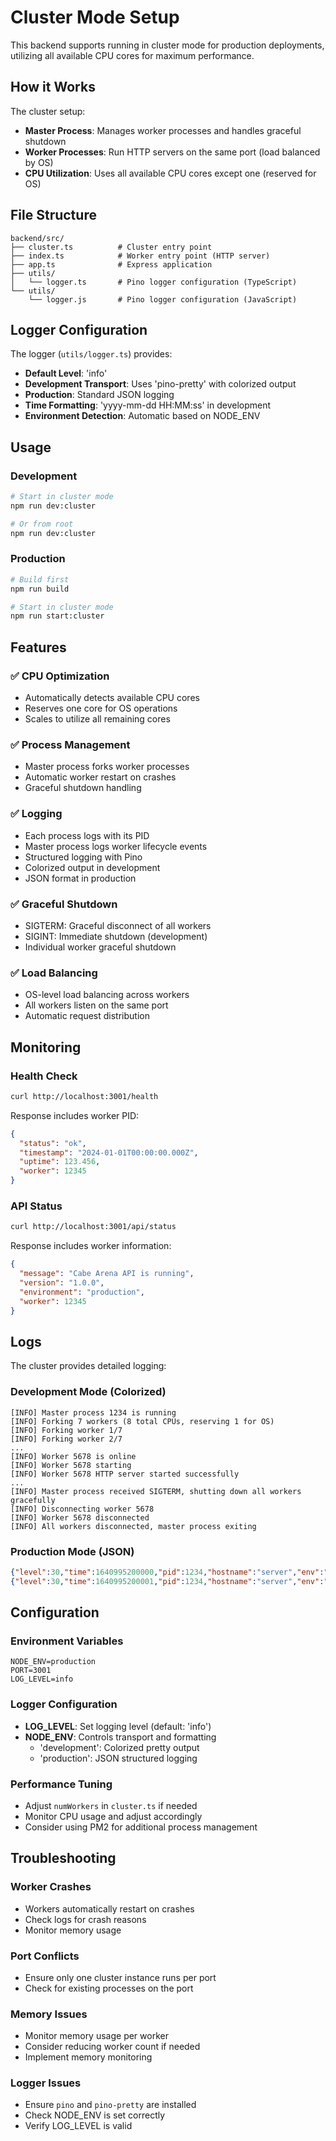 # Cluster Mode Setup

This backend supports running in cluster mode for production deployments, utilizing all available CPU cores for maximum performance.

## How it Works

The cluster setup:

- **Master Process**: Manages worker processes and handles graceful shutdown
- **Worker Processes**: Run HTTP servers on the same port (load balanced by OS)
- **CPU Utilization**: Uses all available CPU cores except one (reserved for OS)

## File Structure

```
backend/src/
├── cluster.ts          # Cluster entry point
├── index.ts            # Worker entry point (HTTP server)
├── app.ts              # Express application
├── utils/
│   └── logger.ts       # Pino logger configuration (TypeScript)
└── utils/
    └── logger.js       # Pino logger configuration (JavaScript)
```

## Logger Configuration

The logger (`utils/logger.ts`) provides:

- **Default Level**: 'info'
- **Development Transport**: Uses 'pino-pretty' with colorized output
- **Production**: Standard JSON logging
- **Time Formatting**: 'yyyy-mm-dd HH:MM:ss' in development
- **Environment Detection**: Automatic based on NODE_ENV

## Usage

### Development

```bash
# Start in cluster mode
npm run dev:cluster

# Or from root
npm run dev:cluster
```

### Production

```bash
# Build first
npm run build

# Start in cluster mode
npm run start:cluster
```

## Features

### ✅ CPU Optimization

- Automatically detects available CPU cores
- Reserves one core for OS operations
- Scales to utilize all remaining cores

### ✅ Process Management

- Master process forks worker processes
- Automatic worker restart on crashes
- Graceful shutdown handling

### ✅ Logging

- Each process logs with its PID
- Master process logs worker lifecycle events
- Structured logging with Pino
- Colorized output in development
- JSON format in production

### ✅ Graceful Shutdown

- SIGTERM: Graceful disconnect of all workers
- SIGINT: Immediate shutdown (development)
- Individual worker graceful shutdown

### ✅ Load Balancing

- OS-level load balancing across workers
- All workers listen on the same port
- Automatic request distribution

## Monitoring

### Health Check

```bash
curl http://localhost:3001/health
```

Response includes worker PID:

```json
{
  "status": "ok",
  "timestamp": "2024-01-01T00:00:00.000Z",
  "uptime": 123.456,
  "worker": 12345
}
```

### API Status

```bash
curl http://localhost:3001/api/status
```

Response includes worker information:

```json
{
  "message": "Cabe Arena API is running",
  "version": "1.0.0",
  "environment": "production",
  "worker": 12345
}
```

## Logs

The cluster provides detailed logging:

### Development Mode (Colorized)

```
[INFO] Master process 1234 is running
[INFO] Forking 7 workers (8 total CPUs, reserving 1 for OS)
[INFO] Forking worker 1/7
[INFO] Forking worker 2/7
...
[INFO] Worker 5678 is online
[INFO] Worker 5678 starting
[INFO] Worker 5678 HTTP server started successfully
...
[INFO] Master process received SIGTERM, shutting down all workers gracefully
[INFO] Disconnecting worker 5678
[INFO] Worker 5678 disconnected
[INFO] All workers disconnected, master process exiting
```

### Production Mode (JSON)

```json
{"level":30,"time":1640995200000,"pid":1234,"hostname":"server","env":"production","msg":"Master process 1234 is running"}
{"level":30,"time":1640995200001,"pid":1234,"hostname":"server","env":"production","msg":"Forking 7 workers (8 total CPUs, reserving 1 for OS)"}
```

## Configuration

### Environment Variables

```env
NODE_ENV=production
PORT=3001
LOG_LEVEL=info
```

### Logger Configuration

- **LOG_LEVEL**: Set logging level (default: 'info')
- **NODE_ENV**: Controls transport and formatting
  - 'development': Colorized pretty output
  - 'production': JSON structured logging

### Performance Tuning

- Adjust `numWorkers` in `cluster.ts` if needed
- Monitor CPU usage and adjust accordingly
- Consider using PM2 for additional process management

## Troubleshooting

### Worker Crashes

- Workers automatically restart on crashes
- Check logs for crash reasons
- Monitor memory usage

### Port Conflicts

- Ensure only one cluster instance runs per port
- Check for existing processes on the port

### Memory Issues

- Monitor memory usage per worker
- Consider reducing worker count if needed
- Implement memory monitoring

### Logger Issues

- Ensure `pino` and `pino-pretty` are installed
- Check NODE_ENV is set correctly
- Verify LOG_LEVEL is valid
